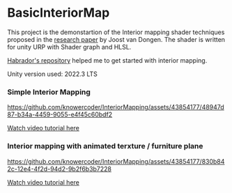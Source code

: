 # BasicInteriorMap
This project is the demonstartion of the Interior mapping shader techniques proposed in the [research paper](https://www.proun-game.com/Oogst3D/CODING/InteriorMapping/InteriorMapping.pdf) by Joost van Dongen. The shader is written for unity URP with Shader graph and HLSL.

[Habrador's repository](https://github.com/Habrador/Unity-Advanced-Shaders-Tutorial) helped me to get started with interior mapping.

Unity version used: 2022.3 LTS

### Simple Interior Mapping

https://github.com/knowercoder/InteriorMapping/assets/43854177/48947d87-b34a-4459-9055-e4f45c60bdf2

[Watch video tutorial here](https://youtu.be/-JkhM1MJ-7c)


### Interior mapping with animated terxture / furniture plane

https://github.com/knowercoder/InteriorMapping/assets/43854177/830b842c-12e4-4f2d-94d2-9b2f6b3b7228

[Watch video tutorial here](https://youtu.be/Sl4SSrk5XQM)
